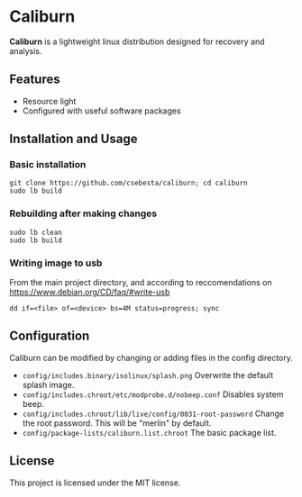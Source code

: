 Caliburn
========

**Caliburn** is a lightweight linux distribution designed for recovery and analysis.

Features
--------

- Resource light
- Configured with useful software packages

Installation and Usage
------------

### Basic installation

```
git clone https://github.com/csebesta/caliburn; cd caliburn
sudo lb build
```

### Rebuilding after making changes

```
sudo lb clean
sudo lb build
```

### Writing image to usb

From the main project directory, and according to reccomendations on https://www.debian.org/CD/faq/#write-usb

```
dd if=<file> of=<device> bs=4M status=progress; sync
```

Configuration
-------------

Caliburn can be modified by changing or adding files in the config directory.

- `config/includes.binary/isolinux/splash.png` Overwrite the default splash image.
- `config/includes.chroot/etc/modprobe.d/nobeep.conf` Disables system beep.
- `config/includes.chroot/lib/live/config/0031-root-password` Change the root password. This will be "merlin" by default.
- `config/package-lists/caliburn.list.chroot` The basic package list.

License
-------

This project is licensed under the MIT license.
